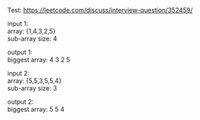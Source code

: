 Test: https://leetcode.com/discuss/interview-question/352459/<br />

input 1: <br />
array: {1,4,3,2,5}<br />
sub-array size: 4<br />

output 1:<br />
biggest array: 4 3 2 5<br />



input 2:<br />
array: {5,5,3,5,5,4}<br />
sub-array size: 3 <br />

output 2:<br />
biggest array: 5 5 4<br />
